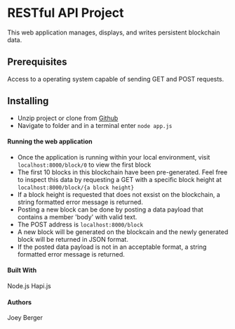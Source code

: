 # RESTful API Project
This web application manages, displays, and writes persistent blockchain data. 

## Prerequisites
Access to a operating system capable of sending GET and POST requests.

## Installing
* Unzip project or clone from [Github](https://github.com/joeyBerger/RESTful-Api-Blockchain)
* Navigate to folder and in a terminal enter `node app.js`

#### Running the web application
* Once the application is running within your local environment, visit `localhost:8000/block/0` to view the first block
* The first 10 blocks in this blockchain have been pre-generated. Feel free to inspect this data by requesting a GET with a specific block height at `localhost:8000/block/{a block height}`
* If a block height is requested that does not exsist on the blockchain, a string formatted error message is returned.
* Posting a new block can be done by posting a data payload that contains a member 'body' with valid text. 
* The POST address is `localhost:8000/block`
* A new block will be generated on the blockcain and the newly generated block will be returned in JSON format.
* If the posted data payload is not in an acceptable format, a string formatted error message is returned.

#### Built With
Node.js
Hapi.js

#### Authors
Joey Berger